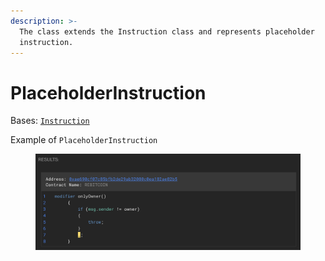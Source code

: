 ```yaml
---
description: >-
  The class extends the Instruction class and represents placeholder
  instruction.
---
```


# PlaceholderInstruction

Bases: [`Instruction`](./)

Example of `PlaceholderInstruction`

<figure><img src="../../.gitbook/assets/image (2).png" alt=""><figcaption></figcaption></figure>
